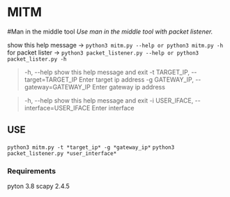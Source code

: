 # MITM
#Man in the middle  tool
*Use man in the middle tool with packet listener.*

show this help message ->  ``` python3 mitm.py --help or python3 mitm.py -h ```
for packet lister -> ``` python3 packet_listener.py --help or python3 packet_lister.py -h ```

>  -h, --help            show this help message and exit
  -t TARGET_IP, --target=TARGET_IP
                        Enter target ip address
  -g GATEWAY_IP, --gateway=GATEWAY_IP
                        Enter gateway ip address
                       
> -h, --help            show this help message and exit
  -i USER_IFACE, --interface=USER_IFACE
                        Enter interface
                        
                        
## USE 
``` python3 mitm.py -t *target_ip* -g *gateway_ip* ```
``` python3 packet_listener.py *user_interface* ```


### Requirements
pyton 3.8
scapy 2.4.5
